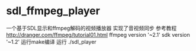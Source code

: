 sdl_ffmpeg_player
=================
一个基于SDL显示和ffmpeg解码的视频播放器
实现了音视频同步
参考教程
http://dranger.com/ffmpeg/tutorial01.html
ffmpeg version '~2.1'
sdk version '~1.2'
运行make编译
运行
    ./sdl_player <filename>
